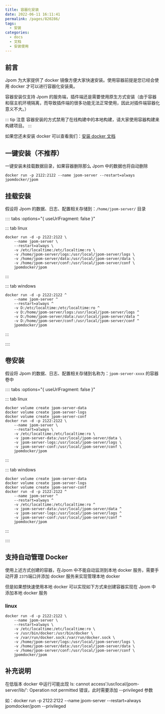 ```yaml
---
title: 容器化安装
date: 2022-06-11 16:11:41
permalink: /pages/820286/
tags: 
  - 安装
categories: 
  - docs
  - 文档
  - 安装使用
---
```


## 前言

Jpom 为大家提供了 docker 镜像方便大家快速安装。使用容器前提是您已经会使用 docker 才可以进行容器化安装奥。

容器安装仅支持 Jpom 的服务端，插件端还是需要使用原生方式安装（由于容器和宿主机环境隔离，而导致插件端的很多功能无法正常使用，因此对插件端容器化意义不大。）


::: tip 注意
容器安装的方式禁用了在线构建中的本地构建，请大家使用容器构建来构建项目。
:::

如果您还未安装 docker 可以查看我们：[安装 docker 文档](/pages/b63dc5/)

## 一键安装（不推荐）

一键安装未挂载数据目录，如果容器删除那么 Jpom 中的数据也将自动删除

```shell
docker run -p 2122:2122 --name jpom-server --restart=always jpomdocker/jpom
```

## 挂载安装

假设将 Jpom 的数据、日志、配置相关存储到：`/home/jpom-server/` 目录

:::: tabs :options="{ useUrlFragment: false }"

::: tab linux

```shell
docker run -d -p 2122:2122 \
	--name jpom-server \
	--restart=always \
	-v /etc/localtime:/etc/localtime:ro \
	-v /home/jpom-server/logs:/usr/local/jpom-server/logs \
	-v /home/jpom-server/data:/usr/local/jpom-server/data \
	-v /home/jpom-server/conf:/usr/local/jpom-server/conf \
	jpomdocker/jpom
```
:::

::: tab windows

```shell
docker run -d -p 2122:2122 ^
	--name jpom-server ^
	--restart=always ^
	-v D:/etc/localtime:/etc/localtime:ro ^
	-v D:/home/jpom-server/logs:/usr/local/jpom-server/logs ^
	-v D:/home/jpom-server/data:/usr/local/jpom-server/data ^
	-v D:/home/jpom-server/conf:/usr/local/jpom-server/conf ^
	jpomdocker/jpom
```
:::

::::


## 卷安装

假设将 Jpom 的数据、日志、配置相关存储到名称为：`jpom-server-xxxx` 的容器卷中

:::: tabs :options="{ useUrlFragment: false }"

::: tab linux

```shell
docker volume create jpom-server-data
docker volume create jpom-server-logs
docker volume create jpom-server-conf
docker run -d -p 2122:2122 \
	--name jpom-server \
	--restart=always \
	-v /etc/localtime:/etc/localtime:ro \
	-v jpom-server-data:/usr/local/jpom-server/data \
	-v jpom-server-logs:/usr/local/jpom-server/logs \
	-v jpom-server-conf:/usr/local/jpom-server/conf \
	jpomdocker/jpom
```

:::

::: tab windows

```shell
docker volume create jpom-server-data
docker volume create jpom-server-logs
docker volume create jpom-server-conf
docker run -d -p 2122:2122 ^
	--name jpom-server ^
	--restart=always ^
	-v /etc/localtime:/etc/localtime:ro ^
	-v jpom-server-data:/usr/local/jpom-server/data ^
	-v jpom-server-logs:/usr/local/jpom-server/logs ^
	-v jpom-server-conf:/usr/local/jpom-server/conf ^
	jpomdocker/jpom
```

:::

::::


## 支持自动管理 Docker

使用上述方式创建的容器，在Jpom 中不能自动监测到本地 docker 服务，需要手动开源 `2375`端口并添加 docker 服务来实现管理本地 docker

但是如果想快速使用本地 docker 可以实现如下方式来创建容器实现在 Jpom 中添加本地 docker 服务

### linux

```shell
docker run -d -p 2122:2122 \
	--name jpom-server \
	--restart=always \
	-v /etc/localtime:/etc/localtime:ro \
	-v /usr/bin/docker:/usr/bin/docker \
    -v /var/run/docker.sock:/var/run/docker.sock \
	-v /home/jpom-server/logs:/usr/local/jpom-server/logs \
	-v /home/jpom-server/data:/usr/local/jpom-server/data \
	-v /home/jpom-server/conf:/usr/local/jpom-server/conf \
	jpomdocker/jpom
```

## 补充说明

在低版本 docker 中运行可能出现 ls: cannot access'/usr/local/jpom-server/lib/': Operation not permitted 错误，此时需要添加 --privileged 参数 

如：docker run -p 2122:2122 --name jpom-server --restart=always jpomdocker/jpom --privileged